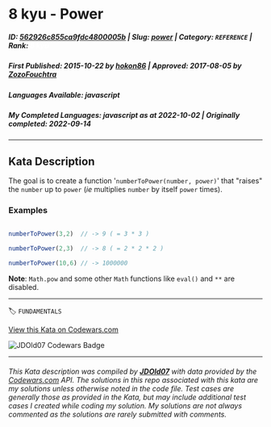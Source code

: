 # 8 kyu - Power

##### **ID**: [562926c855ca9fdc4800005b](https://www.codewars.com/kata/562926c855ca9fdc4800005b) | **Slug**: [power](https://www.codewars.com/kata/562926c855ca9fdc4800005b) | **Category**: `REFERENCE` | **Rank**: <span style="color:white">8 kyu</span>

##### **First Published**: 2015-10-22 ***by*** [hokon86](https://www.codewars.com/users/hokon86) | **Approved**: 2017-08-05 ***by*** [ZozoFouchtra](https://www.codewars.com/users/ZozoFouchtra)

##### **Languages Available**: javascript

##### **My Completed Languages**: javascript ***as at*** 2022-10-02 | **Originally completed**: 2022-09-14

---

## Kata Description


The goal is to create a function '`numberToPower(number, power)`' that "raises" the `number` up to `power` (*ie* multiplies `number` by itself `power` times).



### Examples

```javascript

numberToPower(3,2)  // -> 9 ( = 3 * 3 )

numberToPower(2,3)  // -> 8 ( = 2 * 2 * 2 )

numberToPower(10,6) // -> 1000000

```



**Note**: `Math.pow` and some other `Math` functions like `eval()` and `**` are disabled.

---


🏷 `FUNDAMENTALS`


[View this Kata on Codewars.com](https://www.codewars.com/kata/562926c855ca9fdc4800005b)

![](https://www.codewars.com/users/jdold07/badges/large "JDOld07 Codewars Badge")

---

###### *This Kata description was compiled by [**JDOld07**](https://tpstech.dev) with data provided by the [Codewars.com](https://www.codewars.com) API.  The solutions in this repo associated with this kata are my solutions unless otherwise noted in the code file.  Test cases are generally those as provided in the Kata, but may include additional test cases I created while coding my solution.  My solutions are not always commented as the solutions are rarely submitted with comments.*
